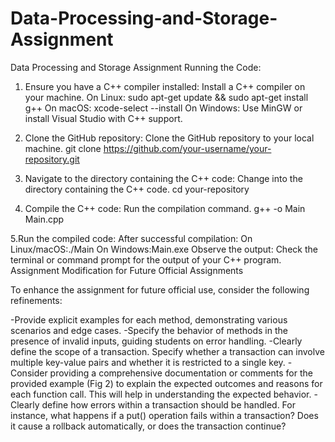 # Data-Processing-and-Storage-Assignment
Data Processing and Storage Assignment
Running the Code:
1. Ensure you have a C++ compiler installed:
Install a C++ compiler on your machine.
On Linux: sudo apt-get update && sudo apt-get install g++
On macOS: xcode-select --install
On Windows: Use MinGW or install Visual Studio with C++ support.

2. Clone the GitHub repository:
 Clone the GitHub repository to your local machine.
git clone https://github.com/your-username/your-repository.git

3. Navigate to the directory containing the C++ code:
Change into the directory containing the C++ code.
cd your-repository

4. Compile the C++ code:
Run the compilation command.
g++ -o Main Main.cpp

5.Run the compiled code:
After successful compilation:
On Linux/macOS:./Main
On Windows:Main.exe
Observe the output:
Check the terminal or command prompt for the output of your C++ program.
Assignment Modification for Future Official Assignments

To enhance the assignment for future official use, consider the following refinements:

-Provide explicit examples for each method, demonstrating various scenarios and edge cases.
-Specify the behavior of methods in the presence of invalid inputs, guiding students on error handling.
-Clearly define the scope of a transaction. Specify whether a transaction can involve multiple key-value pairs and whether it is restricted to a single key.
-Consider providing a comprehensive documentation or comments for the provided example (Fig 2) to explain the expected outcomes and reasons for each function call. This will help in understanding the expected behavior.
-Clearly define how errors within a transaction should be handled. For instance, what happens if a put() operation fails within a transaction? Does it cause a rollback automatically, or does the transaction continue?
